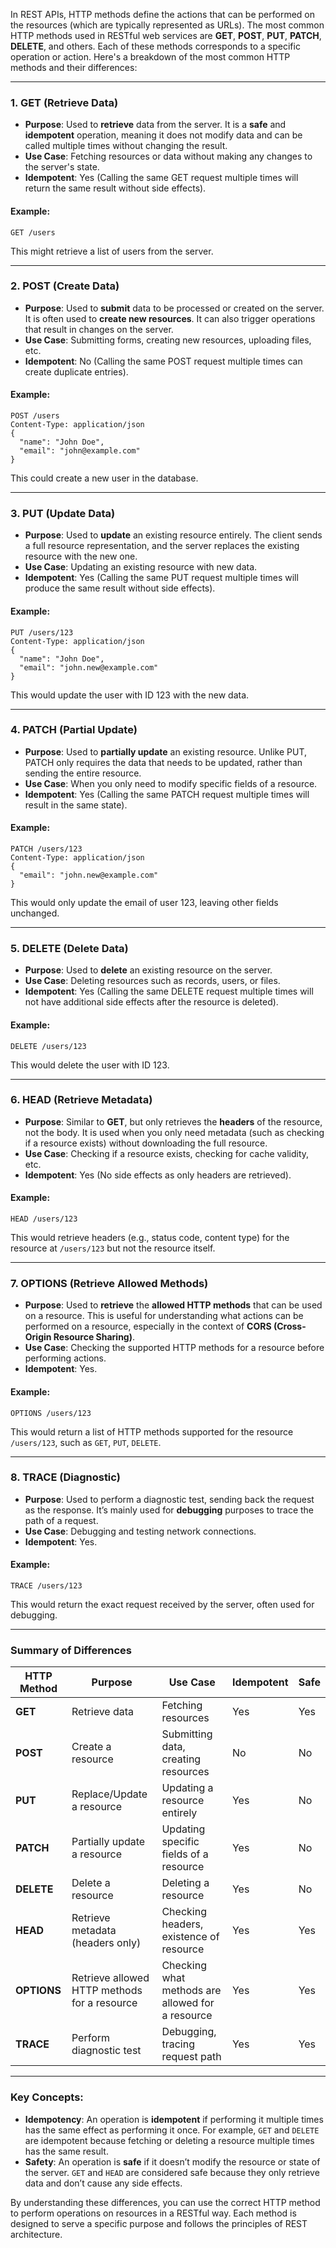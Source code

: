 In REST APIs, HTTP methods define the actions that can be performed on the resources (which are typically represented as URLs). The most common HTTP methods used in RESTful web services are **GET**, **POST**, **PUT**, **PATCH**, **DELETE**, and others. Each of these methods corresponds to a specific operation or action. Here's a breakdown of the most common HTTP methods and their differences:

---

### 1. **GET** (Retrieve Data)
- **Purpose**: Used to **retrieve** data from the server. It is a **safe** and **idempotent** operation, meaning it does not modify data and can be called multiple times without changing the result.
- **Use Case**: Fetching resources or data without making any changes to the server's state.
- **Idempotent**: Yes (Calling the same GET request multiple times will return the same result without side effects).
  
#### Example:
```http
GET /users
```
This might retrieve a list of users from the server.

---

### 2. **POST** (Create Data)
- **Purpose**: Used to **submit** data to be processed or created on the server. It is often used to **create new resources**. It can also trigger operations that result in changes on the server.
- **Use Case**: Submitting forms, creating new resources, uploading files, etc.
- **Idempotent**: No (Calling the same POST request multiple times can create duplicate entries).

#### Example:
```http
POST /users
Content-Type: application/json
{
  "name": "John Doe",
  "email": "john@example.com"
}
```
This could create a new user in the database.

---

### 3. **PUT** (Update Data)
- **Purpose**: Used to **update** an existing resource entirely. The client sends a full resource representation, and the server replaces the existing resource with the new one.
- **Use Case**: Updating an existing resource with new data.
- **Idempotent**: Yes (Calling the same PUT request multiple times will produce the same result without side effects).

#### Example:
```http
PUT /users/123
Content-Type: application/json
{
  "name": "John Doe",
  "email": "john.new@example.com"
}
```
This would update the user with ID 123 with the new data.

---

### 4. **PATCH** (Partial Update)
- **Purpose**: Used to **partially update** an existing resource. Unlike PUT, PATCH only requires the data that needs to be updated, rather than sending the entire resource.
- **Use Case**: When you only need to modify specific fields of a resource.
- **Idempotent**: Yes (Calling the same PATCH request multiple times will result in the same state).

#### Example:
```http
PATCH /users/123
Content-Type: application/json
{
  "email": "john.new@example.com"
}
```
This would only update the email of user 123, leaving other fields unchanged.

---

### 5. **DELETE** (Delete Data)
- **Purpose**: Used to **delete** an existing resource on the server.
- **Use Case**: Deleting resources such as records, users, or files.
- **Idempotent**: Yes (Calling the same DELETE request multiple times will not have additional side effects after the resource is deleted).

#### Example:
```http
DELETE /users/123
```
This would delete the user with ID 123.

---

### 6. **HEAD** (Retrieve Metadata)
- **Purpose**: Similar to **GET**, but only retrieves the **headers** of the resource, not the body. It is used when you only need metadata (such as checking if a resource exists) without downloading the full resource.
- **Use Case**: Checking if a resource exists, checking for cache validity, etc.
- **Idempotent**: Yes (No side effects as only headers are retrieved).

#### Example:
```http
HEAD /users/123
```
This would retrieve headers (e.g., status code, content type) for the resource at `/users/123` but not the resource itself.

---

### 7. **OPTIONS** (Retrieve Allowed Methods)
- **Purpose**: Used to **retrieve** the **allowed HTTP methods** that can be used on a resource. This is useful for understanding what actions can be performed on a resource, especially in the context of **CORS (Cross-Origin Resource Sharing)**.
- **Use Case**: Checking the supported HTTP methods for a resource before performing actions.
- **Idempotent**: Yes.

#### Example:
```http
OPTIONS /users/123
```
This would return a list of HTTP methods supported for the resource `/users/123`, such as `GET`, `PUT`, `DELETE`.

---

### 8. **TRACE** (Diagnostic)
- **Purpose**: Used to perform a diagnostic test, sending back the request as the response. It’s mainly used for **debugging** purposes to trace the path of a request.
- **Use Case**: Debugging and testing network connections.
- **Idempotent**: Yes.

#### Example:
```http
TRACE /users/123
```
This would return the exact request received by the server, often used for debugging.

---

### Summary of Differences

| **HTTP Method** | **Purpose**                                      | **Use Case**                                  | **Idempotent** | **Safe** |
|-----------------|--------------------------------------------------|-----------------------------------------------|----------------|----------|
| **GET**         | Retrieve data                                   | Fetching resources                           | Yes            | Yes      |
| **POST**        | Create a resource                               | Submitting data, creating resources          | No             | No       |
| **PUT**         | Replace/Update a resource                       | Updating a resource entirely                 | Yes            | No       |
| **PATCH**       | Partially update a resource                     | Updating specific fields of a resource       | Yes            | No       |
| **DELETE**      | Delete a resource                               | Deleting a resource                          | Yes            | No       |
| **HEAD**        | Retrieve metadata (headers only)                | Checking headers, existence of resource      | Yes            | Yes      |
| **OPTIONS**     | Retrieve allowed HTTP methods for a resource    | Checking what methods are allowed for a resource | Yes         | Yes      |
| **TRACE**       | Perform diagnostic test                         | Debugging, tracing request path              | Yes            | Yes      |

---

### Key Concepts:

- **Idempotency**: An operation is **idempotent** if performing it multiple times has the same effect as performing it once. For example, `GET` and `DELETE` are idempotent because fetching or deleting a resource multiple times has the same result.
- **Safety**: An operation is **safe** if it doesn’t modify the resource or state of the server. `GET` and `HEAD` are considered safe because they only retrieve data and don’t cause any side effects.

By understanding these differences, you can use the correct HTTP method to perform operations on resources in a RESTful way. Each method is designed to serve a specific purpose and follows the principles of REST architecture.